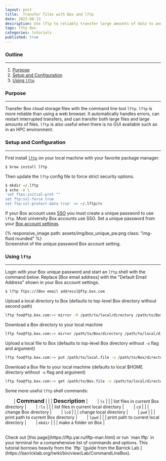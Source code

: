 ```yaml
---
layout: post
title:  Transfer files with Box and lftp
date: 2022-08-13
description: Use lftp to reliably transfer large amounts of data to and from your Box account.
tags: lftp Box
categories: tutorials
published: true
---
```


### Outline
---
1. [Purpose](#purpose)
2. [Setup and Configuration](#setup)
3. [Using `lftp`](#use-lftp)

<a name="purpose"></a>
### Purpose 
---
Transfer Box cloud storage files with the command line tool `lftp`. `lftp` is more reliable than using a web browser. It automatically handles errors, can restart interrupted transfers, and can transfer both large files and large amounts of files. `lftp` is also useful when there is no GUI available such as in an HPC environment.

<a name="setup"></a>
### Setup and Configuration 
---
First install [`lftp`](https://lftp.yar.ru) on your local machine with your favorite package manager:

```sh
$ brew install lftp
```

Then update the `lftp` config file to force strict security options.

```sh
$ mkdir ~/.lftp
$ echo -e \
'set ftps:initial-prot ""
set ftp:ssl-force true
set ftp:ssl-protect-data true' >> ~/.lftp/rc
```

If your Box account uses [SSO](https://en.wikipedia.org/wiki/Single_sign-on) you must create a unique password to use `lftp`. Most university Box accounts use SSO. Set a unique password from your [Box account settings](https://box.com/account).

<div class="row justify-content-center">
    <div class="col-8">
        {% responsive_image path: assets/img/box_unique_pw.png class: "img-fluid rounded" %}
    </div>
</div>
<div class="caption">
    Screenshot of the unique password Box account setting.
</div>

<a name="use-lftp"></a>
### Using `lftp` 
---
Login with your Box unique password and start an `lftp` shell with the command below. Replace [Box email address] with the "Default Email Address" shown in your Box account settings.
```sh
$ lftp ftps://[Box email address]@ftp.box.com
```

Upload a local directory to Box (defaults to top-level Box directory without second path)
```sh
lftp foo@ftp.box.com:~> mirror -R /path/to/local/directory /path/to/Box/directory
```

Download a Box directory to your local machine
```sh
lftp foo@ftp.box.com:~> mirror /path/to/Box/directory /path/to/local/directory
```

Upload a local file to Box (defaults to top-level Box directory without `-o` flag and argument)
```sh
lftp foo@ftp.box.com:~> put /path/to/local.file -o /path/to/Box/directory
```

Download a Box file to your local machine (defaults to local $HOME directory without `-o` flag and argument)
```sh
lftp foo@ftp.box.com:~> get /path/to/Box.file -o /path/to/local/directory
```

Some more useful `lftp` shell commands:

&emsp;&emsp;| <font size="+1"><b>Command</b></font> | | | <font size="+1"><b>Description</b></font> |
&emsp;&emsp;| `ls` | | | list files in current Box directory |
&emsp;&emsp;| `!ls` | | | list files in current local directory |
&emsp;&emsp;| `cd` | | | change Box directory |
&emsp;&emsp;| `lcd` | | | change local directory |
&emsp;&emsp;| `pwd` | | | print path to current Box directory |
&emsp;&emsp;| `lpwd` | | | print path to current local directory |
&emsp;&emsp;| `mkdir` | | | make a folder on Box |

<br>
Check out [this page](https://lftp.yar.ru/lftp-man.html) or run `man lftp` in your terminal for a comprehensive list of commands and options. This tutorial borrows heavily from the `lftp` [guide from the Barrick Lab
](https://barricklab.org/twiki/bin/view/Lab/CommandLineBox).
